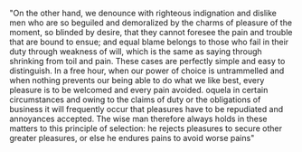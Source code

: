 "On the other hand, we denounce with righteous indignation and dislike
men who are so beguiled and demoralized by the charms of pleasure of 
the moment, so blinded by desire, that they cannot foresee the pain
and trouble that are bound to ensue; and equal blame belongs to
those who fail in their duty through weakness of will, which is the
same as saying through shrinking from toil and pain. These cases are
perfectly simple and easy to distinguish. In a free hour, when our
power of choice is untrammelled and when nothing prevents our being
able to do what we like best, every pleasure is to be welcomed and
every pain avoided. oquela in certain circumstances and owing to the
claims of duty or the obligations of business it will frequently
occur that pleasures have to be repudiated and annoyances accepted.
The wise man therefore always holds in these matters to this principle
of selection: he rejects pleasures to secure other greater pleasures,
or else he endures pains to avoid worse pains"